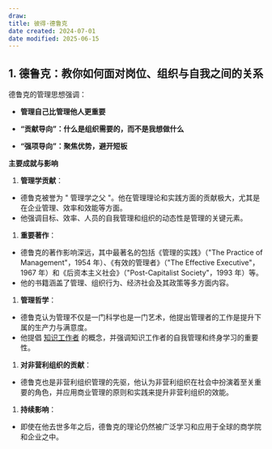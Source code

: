 ```yaml
---
draw:
title: 彼得·德鲁克
date created: 2024-07-01
date modified: 2025-06-15
---
```



## 1. **德鲁克：教你如何面对岗位、组织与自我之间的关系**

德鲁克的管理思想强调：

- **管理自己比管理他人更重要**
    
- **“贡献导向”：什么是组织需要的，而不是我想做什么**
    
- **“强项导向”：聚焦优势，避开短板**




**主要成就与影响**

  

1. **管理学贡献**：

- 德鲁克被誉为 " 管理学之父 "。他在管理理论和实践方面的贡献极大，尤其是在企业管理、效率和效能等方面。
- 他强调目标、效率、人员的自我管理和组织的动态性是管理的关键元素。

1. **重要著作**：

- 德鲁克的著作影响深远，其中最著名的包括《管理的实践》（"The Practice of Management"，1954 年）、《有效的管理者》（"The Effective Executive"，1967 年）和《后资本主义社会》（"Post-Capitalist Society"，1993 年）等。
- 他的书籍涵盖了管理、组织行为、经济社会及其政策等多方面内容。

1. **管理哲学**：

- 德鲁克认为管理不仅是一门科学也是一门艺术，他提出管理者的工作是提升下属的生产力与满意度。
- 他提倡 [知识工作者](知识工作者.md) 的概念，并强调知识工作者的自我管理和终身学习的重要性。

1. **对非营利组织的贡献**：

- 德鲁克也是非营利组织管理的先驱，他认为非营利组织在社会中扮演着至关重要的角色，并应用商业管理的原则和实践来提升非营利组织的效能。

1. **持续影响**：

- 即使在他去世多年之后，德鲁克的理论仍然被广泛学习和应用于全球的商学院和企业之中。
